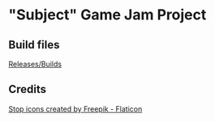 <h1> "Subject" Game Jam Project </h1>

<h2> Build files </h2>
<a href="https://github.com/BrendanSaywell/Subject_Build/releases" title="Releases">Releases/Builds</a>

<h2> Credits </h2>
<a href="https://www.flaticon.com/free-icons/stop" title="stop icons">Stop icons created by Freepik - Flaticon</a>
